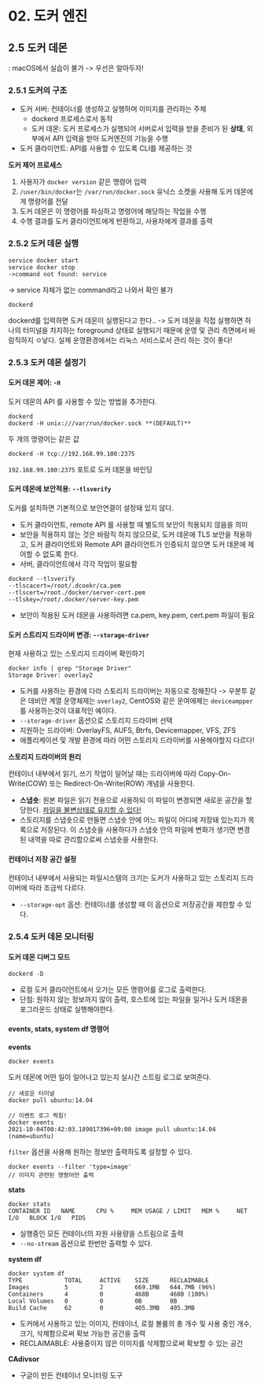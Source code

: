 # 02. 도커 엔진
## 2.5 도커 데몬

: macOS에서 실습이 불가 -> 우선은 알아두자! 

### 2.5.1 도커의 구조

- 도커 서버: 컨테이너를 생성하고 실행하며 이미지를 관리하는 주체
    - dockerd 프로세스로서 동작 
    - 도커 데몬: 도커 프로세스가 실행되어 서버로서 입력을 받을 준비가 된 **상태**, 외부에서 API 입력을 받아 도커엔진의 기능을 수행
- 도커 클라이언트: API를 사용할 수 있도록 CLI를 제공하는 것

**도커 제어 프로세스**
1. 사용자가 `docker version` 같은 명령어 입력
2. `/user/bin/docker`는 `/var/run/docker.sock` 유닉스 소켓을 사용해 도커 데몬에게 명령어를 전달
3. 도커 데몬은 이 명령어를 파싱하고 명령어에 해당하는 작업을 수행
4. 수행 결과를 도커 클라이언트에게 반환하고, 사용자에게 결과를 출력


### 2.5.2 도커 데몬 실행
```
service docker start
service docker stop
->command not found: service
```
-> service 자체가 없는 command라고 나와서 확인 불가
```
dockerd 
```
dockerd를 입력하면 도커 데몬이 실행된다고 한다..
-> 도커 데몬을 직접 실행하면 하나의 터미널을 차지하는 foreground 상태로 실행되기 때문에 운영 및 관리 측면에서 바람직하지 ㅇ낳다. 실제 운영환경에서는 리눅스 서비스로서 관리 하는 것이 좋다!

### 2.5.3 도커 데몬 설정기

#### 도커 데몬 제어: `-H`
도커 데몬의 API 를 사용할 수 있는 방법을 추가한다.
```
dockerd
dockerd -H unix:///var/run/docker.sock **(DEFAULT)**
```
두 개의 명령어는 같은 값 
```
dockerd -H tcp://192.168.99.100:2375
```
`192.168.99.100:2375` 포트로 도커 데몬을 바인딩


#### 도커 데몬에 보안적용: `--tlsverify`
도커를 설치하면 기본적으로 보안연결이 설정돼 있지 않다.
- 도커 클라이언트, remote API 를 사용할 때 별도의 보안이 적용되지 않음을 의미
- 보안을 적용하지 않는 것은 바람직 하지 않으므로, 도커 데몬에 TLS 보안을 적용하고, 도커 클라이언트와 Remote API 클라이언트가 인증되지 않으면 도커 데몬에 제어할 수 없도록 한다.
- 서버, 클라이언트에서 각각 작업이 필요함
```
dockerd --tlsverify
--tlscacert=/root/.dcoekr/ca.pem
--tlscert=/root./docker/server-cert.pem
--tlskey=/root/.docker/server-key.pem
```
- 보안이 적용된 도커 데몬을 사용하려면 ca.pem, key.pem, cert.pem 파일이 필요

#### 도커 스트리지 드라이버 변경: `--storage-driver`
현재 사용하고 있는 스토리지 드라이버 확인하기
```
docker info | grep "Storage Driver"
Storage Driver: overlay2
```
- 도커를 사용하는 환경에 다라 스토리지 드라이버는 자동으로 정해진다 -> 우분투 같은 데비안 계열 운영체제는 `overlay2`, CentOS와 같은 운여에제는 `deviceampper`를 사용하는것이 대표적인 예이다.
- `--storage-driver` 옵션으로 스토리지 드라이버 선택
- 지원하는 드라이버: OverlayFS, AUFS, Btrfs, Devicemapper, VFS, ZFS
- 애플리케이션 및 개발 환경에 따라 어떤 스토리지 드라이버를 사용해야할지 다르다!

**스토리지 드라이버의 원리**

 컨테이너 내부에서 읽기, 쓰기 작업이 일어날 때는 드라이버에 따라 Copy-On-Write(COW) 또는 Redirect-On-Write(ROW) 개념을 사용한다.
- **스냅숏**: 원본 파일은 읽기 전용으로 사용하되 이 파일이 변경되면 새로운 공간을 할당한다. <u>파일을 불변상태로 유지할 수 있다!</u>
- 스토리지를 스냅숏으로 만들면 스냅숏 안에 어느 파일이 어디에 저장돼 있는지가 목록으로 저장된다. 이 스냅숏을 사용하다가 스냅숏 안의 파일에 변화가 생기면 변경된 내역을 따로 관리함으로써 스냅숏을 사용한다.

#### 컨테이너 저장 공간 설정
컨테이너 내부에서 사용되는 파일시스템의 크기는 도커가 사용하고 있는 스토리지 드라이버에 따라 조금씩 다르다.
- `--storage-opt` 옵션: 컨테이너를 생성할 때 이 옵션으로 저장공간을 제한할 수 있다.

### 2.5.4 도커 데몬 모니터링
#### 도커 데몬 디버그 모드
```
dockerd -D 
```
- 로컬 도커 클라이언트에서 오가는 모든 명령어를 로그로 출력한다.
- 단점: 원하지 않는 정보까지 많이 출력, 호스트에 있는 파일을 일거나 도커 데몬을 포그라운드 상태로 실행해야한다.

#### events, stats, system df 명령어

**events**
```
docker events
```
도커 데몬에 어떤 일이 일어나고 있는지 실시간 스트림 로그로 보여준다.
```
// 새로운 터미널
docker pull ubuntu:14.04
```
```
// 이벤트 로그 찍힘!
docker events
2021-10-04T00:42:03.189017396+09:00 image pull ubuntu:14.04 (name=ubuntu)
```
`filter` 옵션을 사용해 원하는 정보만 출력하도록 설정할 수 있다.
```
docker events --filter 'type=image' 
// 이미지 관련된 명령어만 출력
```

**stats**
```
docker stats
CONTAINER ID   NAME      CPU %     MEM USAGE / LIMIT   MEM %     NET I/O   BLOCK I/O   PIDS
```
- 실행중인 모든 컨테이너의 자원 사용량을 스트림으로 출력
- `--no-stream` 옵션으로 한번만 출력할 수 있다.

**system df**
```
docker system df
TYPE            TOTAL     ACTIVE    SIZE      RECLAIMABLE
Images          5         2         669.1MB   644.7MB (96%)
Containers      4         0         468B      468B (100%)
Local Volumes   0         0         0B        0B
Build Cache     62        0         405.3MB   405.3MB
```
- 도커에서 사용하고 있는 이미지, 컨테이너, 로컬 볼륨의 총 개수 및 사용 중인 개수, 크기, 삭제함으로써 확보 가능한 공간을 출력
- RECLAIMABLE: 사용중이지 않은 이미지를 삭제함으로써 확보할 수 있는 공간

**CAdivsor**
- 구글이 만든 컨테이너 모니터링 도구